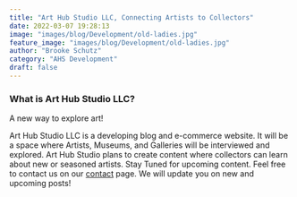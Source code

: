 ```yaml
---
title: "Art Hub Studio LLC, Connecting Artists to Collectors"
date: 2022-03-07 19:28:13
image: "images/blog/Development/old-ladies.jpg"
feature_image: "images/blog/Development/old-ladies.jpg"
author: "Brooke Schutz"
category: "AHS Development"
draft: false
---
```


### What is Art Hub Studio LLC?

A new way to explore art!

Art Hub Studio LLC is a developing blog and e-commerce website. It will be a space where Artists, Museums, and Galleries will be interviewed and explored. Art Hub Studio plans to create content where collectors can learn about new or seasoned artists. Stay Tuned for upcoming content. Feel free to contact us on our [contact](https://arthub.studio/contact) page. We will update you on new and upcoming posts!
